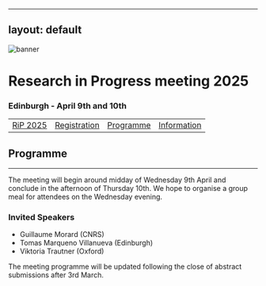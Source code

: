 
---
layout: default
---
![banner](https://MinPhys.github.io/pre-release/RiP_2025/assets/website_banner_RiP_25.png)
# Research in Progress meeting 2025
### Edinburgh - April 9th and 10th

|         |           |  |   |
|-------------|----------------|------|------|
| [RiP 2025](./RiP_2025/RiP_2025.html) | [Registration](./RiP_2025/RiP_2025-abstracts.html) | [Programme](./RiP_2025/RiP_2025-programme.html) | [Information](./RiP_2025/RiP_2025-planning.html) |

## Programme
* * *

The meeting will begin around midday of Wednesday 9th April and conclude in the afternoon of Thursday 10th.
We hope to organise a group meal for attendees on the Wednesday evening.

### Invited Speakers
[//]: # (*  Dave Wallis)
*  Guillaume Morard (CNRS)
*  Tomas Marqueno Villanueva (Edinburgh)
*  Viktoria Trautner (Oxford)

The meeting programme will be updated following the close of abstract submissions after 3rd March.
